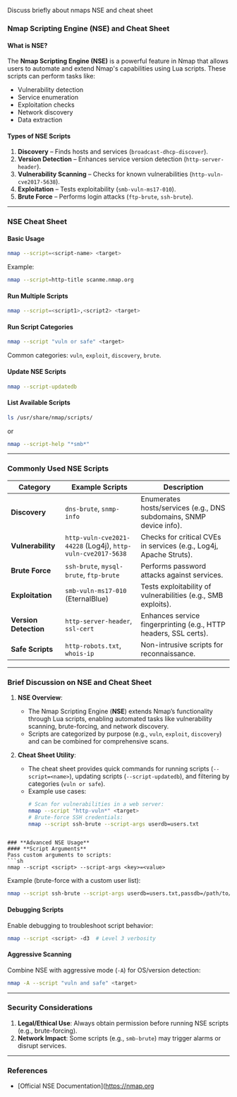 Discuss briefly about nmaps NSE and cheat sheet 


### **Nmap Scripting Engine (NSE) and Cheat Sheet**

#### **What is NSE?**
The **Nmap Scripting Engine (NSE)** is a powerful feature in Nmap that allows users to automate and extend Nmap's capabilities using Lua scripts. These scripts can perform tasks like:
- Vulnerability detection
- Service enumeration
- Exploitation checks
- Network discovery
- Data extraction

#### **Types of NSE Scripts**
1. **Discovery** – Finds hosts and services (`broadcast-dhcp-discover`).
2. **Version Detection** – Enhances service version detection (`http-server-header`).
3. **Vulnerability Scanning** – Checks for known vulnerabilities (`http-vuln-cve2017-5638`).
4. **Exploitation** – Tests exploitability (`smb-vuln-ms17-010`).
5. **Brute Force** – Performs login attacks (`ftp-brute`, `ssh-brute`).

---

### **NSE Cheat Sheet**

#### **Basic Usage**
```sh
nmap --script=<script-name> <target>
```
Example:
```sh
nmap --script=http-title scanme.nmap.org
```

#### **Run Multiple Scripts**
```sh
nmap --script=<script1>,<script2> <target>
```

#### **Run Script Categories**
```sh
nmap --script "vuln or safe" <target>
```
Common categories: `vuln`, `exploit`, `discovery`, `brute`.

#### **Update NSE Scripts**
```sh
nmap --script-updatedb
```

#### **List Available Scripts**
```sh
ls /usr/share/nmap/scripts/
```
or  
```sh
nmap --script-help "*smb*"
```

---

### **Commonly Used NSE Scripts**  
| Category       | Example Scripts                     | Description |
|----------------|-------------------------------------|-------------|
| **Discovery**  | `dns-brute`, `snmp-info`            | Enumerates hosts/services (e.g., DNS subdomains, SNMP device info). |
| **Vulnerability** | `http-vuln-cve2021-44228` (Log4j), `http-vuln-cve2017-5638` | Checks for critical CVEs in services (e.g., Log4j, Apache Struts). |
| **Brute Force**  | `ssh-brute`, `mysql-brute`, `ftp-brute` | Performs password attacks against services. |
| **Exploitation**  | `smb-vuln-ms17-010` (EternalBlue)   | Tests exploitability of vulnerabilities (e.g., SMB exploits). |
| **Version Detection** | `http-server-header`, `ssl-cert`    | Enhances service fingerprinting (e.g., HTTP headers, SSL certs). |
| **Safe Scripts**   | `http-robots.txt`, `whois-ip`       | Non-intrusive scripts for reconnaissance. |

---

### **Brief Discussion on NSE and Cheat Sheet**  
1. **NSE Overview**:  
   - The Nmap Scripting Engine (**NSE**) extends Nmap’s functionality through Lua scripts, enabling automated tasks like vulnerability scanning, brute-forcing, and network discovery.  
   - Scripts are categorized by purpose (e.g., `vuln`, `exploit`, `discovery`) and can be combined for comprehensive scans.  

2. **Cheat Sheet Utility**:  
   - The cheat sheet provides quick commands for running scripts (`--script=<name>`), updating scripts (`--script-updatedb`), and filtering by categories (`vuln or safe`).  
   - Example use cases:  
     ```sh
     # Scan for vulnerabilities in a web server:
     nmap --script "http-vuln*" <target>
     # Brute-force SSH credentials:
     nmap --script ssh-brute --script-args userdb=users.txt
```

### **Advanced NSE Usage**  
#### **Script Arguments**  
Pass custom arguments to scripts:  
```sh
nmap --script <script> --script-args <key>=<value>  
```
Example (brute-force with a custom user list):  
```sh
nmap --script ssh-brute --script-args userdb=users.txt,passdb=/path/to/passwords.txt <target>
```

#### **Debugging Scripts**  
Enable debugging to troubleshoot script behavior:  
```sh
nmap --script <script> -d3  # Level 3 verbosity
```

#### **Aggressive Scanning**  
Combine NSE with aggressive mode (`-A`) for OS/version detection:  
```sh
nmap -A --script "vuln and safe" <target>
```

---

### **Security Considerations**  
1. **Legal/Ethical Use**: Always obtain permission before running NSE scripts (e.g., brute-forcing).  
2. **Network Impact**: Some scripts (e.g., `smb-brute`) may trigger alarms or disrupt services.  

---

### **References**  
- [Official NSE Documentation](https://nmap.org

